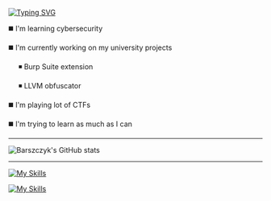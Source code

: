 
[![Typing SVG](https://readme-typing-svg.herokuapp.com?font=Agave&size=24&pause=750&color=9745F5&random=false&width=435&lines=Welcome+to+my+profile;Check+out+my+repositories;Projects%2C+notes%2C+walkthrough)](https://git.io/typing-svg)

◼️ I'm learning cybersecurity

◼️ I'm currently working on my university projects

&nbsp;&nbsp;&nbsp;&nbsp; ◾ Burp Suite extension

&nbsp;&nbsp;&nbsp;&nbsp; ◾ LLVM obfuscator    
    
◼️ I'm playing lot of CTFs

◼️ I'm  trying to learn as much as I can


------
![Barszczyk's GitHub stats](https://github-readme-stats.vercel.app/api?username=barszczyk0&theme=midnight-purple&hide=prs,issues&show_icons=true&bg_color=010409)

------
[![My Skills](https://skillicons.dev/icons?i=python,bash,java,cpp)](https://skillicons.dev)

[![My Skills](https://skillicons.dev/icons?i=git,arch,vscode,vim,neovim)](https://skillicons.dev)
